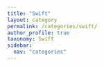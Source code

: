 ```yaml
---
title: "Swift"
layout: category
permalink: /categories/swift/
author_profile: true
taxonomy: Swift
sidebar:
  nav: "categories"
---
```

